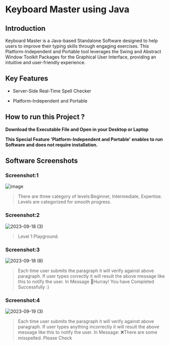 # Keyboard Master using Java 

## Introduction 

  Keyboard Master is a Java-based Standalone Software designed to help users to improve their typing skills through engaging exercises. This Platform-Independent and Portable tool leverages the Swing and Abstract Window Toolkit Packages for the Graphical User Interface, providing an intuitive and user-friendly experience. 
  
## Key Features 

- Server-Side Real-Time Spell Checker
* Platform-Independent and Portable 

## How to run this Project ? 

**Download the Executable File and Open in your Desktop or Laptop** 

**This Special Feature 'Platform-Independent and Portable' enables to run Software and does not require installation.**

## Software Screenshots 

### Screenshot:1 
 ![image](https://github.com/Abishek-KJ/Keyboard_Master/assets/104722061/665e8067-7766-4676-b97b-2dff8884866a) 
 > There are three category of levels:Beginner, Intermediate, Expertise. Levels are categorized for smooth progress. 
 

### Screenshot:2 
 ![2023-09-18 (3)](https://github.com/Abishek-KJ/Keyboard_Master/assets/104722061/6ec3f091-363a-4882-a2ce-b9553e453b26) 
> Level 1 Playground. 

### Screenshot:3 
 ![2023-09-18 (8)](https://github.com/Abishek-KJ/Keyboard_Master/assets/104722061/9c7547ab-9b9a-40aa-9d5f-faf402f290a8) 
> Each time user submits the paragraph it will verify against above paragraph. If user types correctly it will result the above message like this to notify the user.
> In Message 
> 🎉Hurray! You have Completed Successfully :) 

### Screenshot:4 
![2023-09-19 (3)](https://github.com/Abishek-KJ/Keyboard_Master/assets/104722061/b3e52c46-f2f8-4b63-a431-bd306487911e) 
> Each time user submits the paragraph it will verify against above paragraph. If user types anything incorrectly it will result the above message like this to notify the user.
> In Message:
> ❌There are some misspelled. Please Check 





